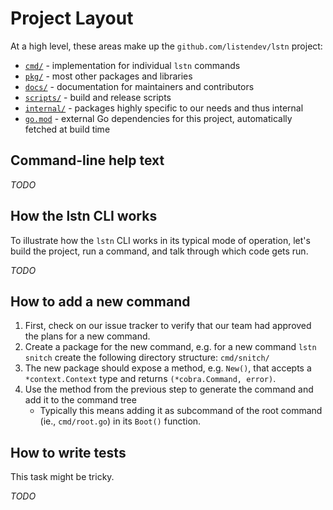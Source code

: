 # Project Layout

At a high level, these areas make up the `github.com/listendev/lstn` project:

- [`cmd/`](../cmd) - implementation for individual `lstn` commands
- [`pkg/`](../pkg) - most other packages and libraries
- [`docs/`](../docs) - documentation for maintainers and contributors
- [`scripts/`](../scripts) - build and release scripts
- [`internal/`](../internal) - packages highly specific to our needs and thus internal
- [`go.mod`](../go.mod) - external Go dependencies for this project, automatically fetched at build time

## Command-line help text

_TODO_

## How the lstn CLI works

To illustrate how the `lstn` CLI works in its typical mode of operation, let's build the project, run a command,
and talk through which code gets run.

_TODO_

## How to add a new command

1. First, check on our issue tracker to verify that our team had approved the plans for a new command.
2. Create a package for the new command, e.g. for a new command `lstn snitch` create the following directory
   structure: `cmd/snitch/`
3. The new package should expose a method, e.g. `New()`, that accepts a `*context.Context` type and
   returns `(*cobra.Command, error)`.
4. Use the method from the previous step to generate the command and add it to the command tree
   - Typically this means adding it as subcommand of the root command (ie., `cmd/root.go`) in its `Boot()` function.

## How to write tests

This task might be tricky.

_TODO_
